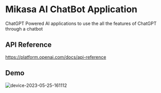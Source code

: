 
# Mikasa AI ChatBot Application

ChatGPT Powered AI applications to use the all the features of ChatGPT through a chatbot


## API Reference

https://platform.openai.com/docs/api-reference


## Demo

![device-2023-05-25-161112](https://github.com/themiya009/Mikasa/assets/132202094/5fb54bc9-796a-4cdf-9001-5710de805577)
